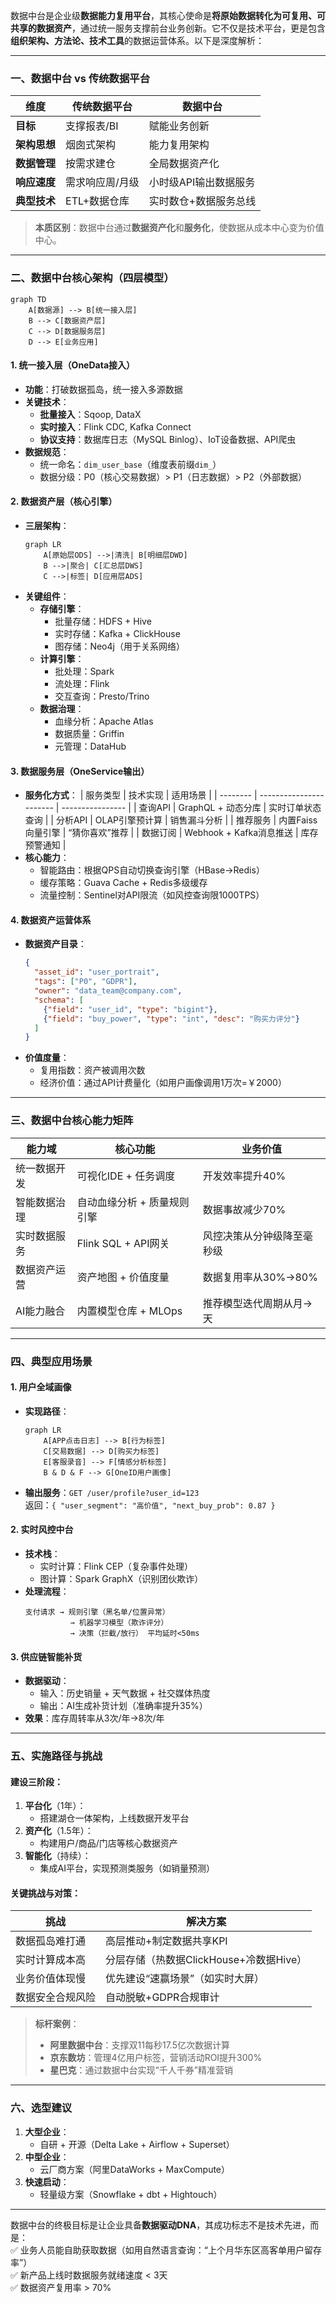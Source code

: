 数据中台是企业级**数据能力复用平台**，其核心使命是**将原始数据转化为可复用、可共享的数据资产**，通过统一服务支撑前台业务创新。它不仅是技术平台，更是包含**组织架构、方法论、技术工具**的数据运营体系。以下是深度解析：

---

### 一、数据中台 vs 传统数据平台
| **维度**     | 传统数据平台    | 数据中台              |
| ------------ | --------------- | --------------------- |
| **目标**     | 支撑报表/BI     | 赋能业务创新          |
| **架构思想** | 烟囱式架构      | 能力复用架构          |
| **数据管理** | 按需求建仓      | 全局数据资产化        |
| **响应速度** | 需求响应周/月级 | 小时级API输出数据服务 |
| **典型技术** | ETL+数据仓库    | 实时数仓+数据服务总线 |

> **本质区别**：数据中台通过**数据资产化**和**服务化**，使数据从成本中心变为价值中心。

---

### 二、数据中台核心架构（四层模型）
```mermaid
graph TD
    A[数据源] --> B[统一接入层]
    B --> C[数据资产层]
    C --> D[数据服务层]
    D --> E[业务应用]
```

#### 1. **统一接入层（OneData接入）**
   - **功能**：打破数据孤岛，统一接入多源数据
   - **关键技术**：
     - **批量接入**：Sqoop, DataX
     - **实时接入**：Flink CDC, Kafka Connect
     - **协议支持**：数据库日志（MySQL Binlog）、IoT设备数据、API爬虫
   - **数据规范**：
     - 统一命名：`dim_user_base`（维度表前缀`dim_`）
     - 数据分级：P0（核心交易数据）> P1（日志数据）> P2（外部数据）

#### 2. **数据资产层（核心引擎）**
   - **三层架构**：
     ```mermaid
     graph LR
         A[原始层ODS] -->|清洗| B[明细层DWD]
         B -->|聚合| C[汇总层DWS]
         C -->|标签| D[应用层ADS]
     ```
   - **关键组件**：
     - **存储引擎**：
       - 批量存储：HDFS + Hive
       - 实时存储：Kafka + ClickHouse
       - 图存储：Neo4j（用于关系网络）
     - **计算引擎**：
       - 批处理：Spark
       - 流处理：Flink
       - 交互查询：Presto/Trino
     - **数据治理**：
       - 血缘分析：Apache Atlas
       - 数据质量：Griffin
       - 元管理：DataHub

#### 3. **数据服务层（OneService输出）**
   - **服务化方式**：
     | 服务类型 | 技术实现                | 适用场景         |
     | -------- | ----------------------- | ---------------- |
     | 查询API  | GraphQL + 动态分库      | 实时订单状态查询 |
     | 分析API  | OLAP引擎预计算          | 销售漏斗分析     |
     | 推荐服务 | 内置Faiss向量引擎       | “猜你喜欢”推荐   |
     | 数据订阅 | Webhook + Kafka消息推送 | 库存预警通知     |
   - **核心能力**：
     - 智能路由：根据QPS自动切换查询引擎（HBase→Redis）
     - 缓存策略：Guava Cache + Redis多级缓存
     - 流量控制：Sentinel对API限流（如风控查询限1000TPS）

#### 4. **数据资产运营体系**
   - **数据资产目录**：
     ```json
     {
       "asset_id": "user_portrait",
       "tags": ["P0", "GDPR"],
       "owner": "data_team@company.com",
       "schema": [
         {"field": "user_id", "type": "bigint"},
         {"field": "buy_power", "type": "int", "desc": "购买力评分"}
       ]
     }
     ```
   - **价值度量**：
     - 复用指数：资产被调用次数
     - 经济价值：通过API计费量化（如用户画像调用1万次=￥2000）

---

### 三、数据中台核心能力矩阵
| **能力域**   | **核心功能**                | **业务价值**               |
| ------------ | --------------------------- | -------------------------- |
| 统一数据开发 | 可视化IDE + 任务调度        | 开发效率提升40%            |
| 智能数据治理 | 自动血缘分析 + 质量规则引擎 | 数据事故减少70%            |
| 实时数据服务 | Flink SQL + API网关         | 风控决策从分钟级降至毫秒级 |
| 数据资产运营 | 资产地图 + 价值度量         | 数据复用率从30%→80%        |
| AI能力融合   | 内置模型仓库 + MLOps        | 推荐模型迭代周期从月→天    |

---

### 四、典型应用场景
#### 1. **用户全域画像**
   - **实现路径**：
     ```mermaid
     graph LR
         A[APP点击日志] --> B[行为标签]
         C[交易数据] --> D[购买力标签]
         E[客服录音] --> F[情感分析标签]
         B & D & F --> G[OneID用户画像]
     ```
   - **输出服务**：`GET /user/profile?user_id=123`  
     返回：`{ "user_segment": "高价值", "next_buy_prob": 0.87 }`

#### 2. **实时风控中台**
   - **技术栈**：
     - 实时计算：Flink CEP（复杂事件处理）
     - 图计算：Spark GraphX（识别团伙欺诈）
   - **处理流程**：
     ```plaintext
     支付请求 → 规则引擎（黑名单/位置异常） 
               → 机器学习模型（欺诈评分） 
               → 决策（拦截/放行） 平均延时<50ms
     ```

#### 3. **供应链智能补货**
   - **数据驱动**：
     - 输入：历史销量 + 天气数据 + 社交媒体热度
     - 输出：AI生成补货计划（准确率提升35%）
   - **效果**：库存周转率从3次/年→8次/年

---

### 五、实施路径与挑战
#### 建设三阶段：
1. **平台化**（1年）：  
   - 搭建湖仓一体架构，上线数据开发平台
2. **资产化**（1.5年）：  
   - 构建用户/商品/门店等核心数据资产
3. **智能化**（持续）：  
   - 集成AI平台，实现预测类服务（如销量预测）

#### 关键挑战与对策：
| **挑战**         | **解决方案**                            |
| ---------------- | --------------------------------------- |
| 数据孤岛难打通   | 高层推动+制定数据共享KPI                |
| 实时计算成本高   | 分层存储（热数据ClickHouse+冷数据Hive） |
| 业务价值体现慢   | 优先建设“速赢场景”（如实时大屏）        |
| 数据安全合规风险 | 自动脱敏+GDPR合规审计                   |

> **标杆案例**：  
> - **阿里数据中台**：支撑双11每秒17.5亿次数据计算  
> - **京东数坊**：管理4亿用户标签，营销活动ROI提升300%  
> - **星巴克**：通过数据中台实现“千人千券”精准营销  

---

### 六、选型建议
1. **大型企业**：  
   - 自研 + 开源（Delta Lake + Airflow + Superset）  
2. **中型企业**：  
   - 云厂商方案（阿里DataWorks + MaxCompute）  
3. **快速启动**：  
   - 轻量级方案（Snowflake + dbt + Hightouch）  

---

数据中台的终极目标是让企业具备**数据驱动DNA**，其成功标志不是技术先进，而是：  
✅ 业务人员能自助获取数据（如用自然语言查询：“上个月华东区高客单用户留存率”）  
✅ 新产品上线时数据服务就绪速度 < 3天  
✅ 数据资产复用率 > 70%